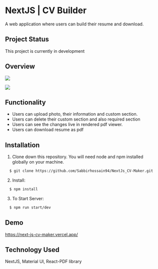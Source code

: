 # NextJS | CV Builder

A web application where users can build their resume and download.

## Project Status

This project is currently in development

## Overview

![](https://i.imgur.com/vF4BSsW.gif)

![](https://i.imgur.com/9uqfsUo.gif)

## Functionality

- Users can upload photo, their information and custom section.
- Users can delete their custom section and also required section
- Users can see the changes live in rendered pdf viewer.
- Users can download resume as pdf

## Installation

1. Clone down this repository. You will need node and npm installed globally on your machine.

```bash
  $ git clone https://github.com/Sabbirhossain94/NextJs_CV-Maker.git

```
2. Install:
```bash
  $ npm install 

```
3. To Start Server: 

```bash
  $ npm run start/dev 

```





## Demo

https://next-js-cv-maker.vercel.app/




## Technology Used

NextJS, Material UI, React-PDF library
